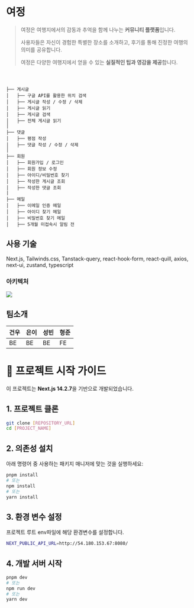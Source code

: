 # 여정

>여정은 여행지에서의 감동과 추억을 함께 나누는 **커뮤니티 플랫폼**입니다.
>
>사용자들은 자신이 경험한 특별한 장소를 소개하고, 후기를 통해 진정한 여행의 의미를 공유합니다.
>
>여정은 다양한 여행지에서 얻을 수 있는 **실질적인 팁과 영감을 제공**합니다.

<br>

###

```
├── 게시글
│   ├── 구글 API를 활용한 위치 검색
│   ├── 게시글 작성 / 수정 / 삭제
│   ├── 게시글 읽기
│   ├── 게시글 검색
│   ├── 전체 게시글 읽기
│
├── 댓글
│   ├── 평점 작성
│   ├── 댓글 작성 / 수정 / 삭제
│
├── 회원
│   ├── 회원가입 / 로그인
│   ├── 회원 정보 수정
│   ├── 아이디/비밀번호 찾기
│   ├── 작성한 게시글 조회
│   ├── 작성한 댓글 조회
|
├── 메일
│   ├── 이메일 인증 메일
│   ├── 아이디 찾기 메일
│   ├── 비밀번호 찾기 메일
│   ├── 5개월 미접속시 알림 전
```



## 사용 기술
Next.js, Tailwinds.css, Tanstack-query, react-hook-form, react-quill, axios, next-ui, zustand, typescript

### 아키텍처
<img src="https://github.com/user-attachments/assets/1a984f5e-d593-45c3-a631-7432e528bef7"> 

## 팀소개

| 건우 | 은이 | 성빈 | 형준 |
|------|------|------|-------|
|  BE  |  BE  |  BE  |  FE |

# 🚀 프로젝트 시작 가이드

이 프로젝트는 **Next.js 14.2.7**을 기반으로 개발되었습니다.

## 1. 프로젝트 클론

```bash
git clone [REPOSITORY_URL]
cd [PROJECT_NAME]
```

## 2. 의존성 설치
아래 명령어 중 사용하는 패키지 매니저에 맞는 것을 실행하세요:
```bash
pnpm install
# 또는
npm install
# 또는
yarn install
```

## 3. 환경 변수 설정
프로젝트 루트 env파일에 해당 환경변수를 설정합니다.
```bash
NEXT_PUBLIC_API_URL=http://54.180.153.67:8080/
```

## 4. 개발 서버 시작
```bash
pnpm dev
# 또는
npm run dev
# 또는
yarn dev
```

